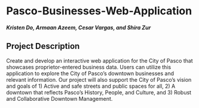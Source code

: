 # Pasco-Businesses-Web-Application
**_Kristen Do, Armaan Azeem, Cesar Vargas, and Shira Zur_**

## Project Description

Create and develop an interactive web application for the City of Pasco that showcases proprietor-entered business data. Users can utilize this application to explore the City of Pasco’s downtown businesses and relevant information. Our project will also support the City of Pasco’s vision and goals of 1) Active and safe streets and public spaces for all, 2) A downtown that reflects Pasco’s History, People, and Culture, and 3) Robust and Collaborative Downtown Management. 

